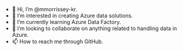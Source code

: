 - 👋 Hi, I’m @mmorrissey-kr.
- 👀 I’m interested in creating Azure data solutions.
- 🌱 I’m currently learning Azure Data Factory.
- 💞️ I’m looking to collaborate on anything related to handling data in Azure.
- 📫 How to reach me through GitHub.

<!---
mmorrissey-kr/mmorrissey-kr is a ✨ special ✨ repository because its `README.md` (this file) appears on your GitHub profile.
You can click the Preview link to take a look at your changes.
--->
